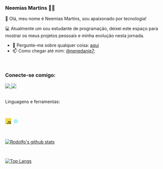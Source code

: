 ### Neemias Martins 👨‍💻

👋 Olá, meu nome é Neemias Martins, sou apaixonado por tecnologia!

💻  Atualmente um sou estudante de programação, deixei este espaço para mostrar os meus projetos pessoais e minha evolução nesta jornada.

- 💬 Pergunte-me sobre qualquer coisa: [aqui](https://www.linkedin.com/in/neemias-martins/)
- 📫 Como chegar até mim: [@nenedanie7](https://www.instagram.com/neemiasdanie7/);

<br />

### Conecte-se comigo:

<p>
<a href="https://www.instagram.com/neemiasdanie7/">
<img src="https://img.shields.io/badge/Instagram-E4405F?style=for-the-badge&logo=instagram&logoColor=white"/>
</a>
<a href="https://www.linkedin.com/in/neemias-martins/">
<img src="https://img.shields.io/badge/LinkedIn-0077B5?style=for-the-badge&logo=linkedin&logoColor=white"/>
</a>
</p>




<p align="left">
 <br />
 Linguagens e ferramentas:
 </p>
<br />

<code><img height="20" src="https://raw.githubusercontent.com/github/explore/80688e429a7d4ef2fca1e82350fe8e3517d3494d/topics/javascript/javascript.png"></code>
<code><img height="20" src="https://raw.githubusercontent.com/github/explore/80688e429a7d4ef2fca1e82350fe8e3517d3494d/topics/react/react.png"></code>

<br />

[![Rodolfo's github stats](https://github-readme-stats.vercel.app/api?username=NeemiasDMartins&show_icons=true&theme=buefy)](https://github.com/NeemiasDMartins/github-readme-stats)

<br />

[![Top Langs](https://github-readme-stats.vercel.app/api/top-langs/?username=NeemiasDMartins&layout=compact&show_icons=true&theme=buefy)](https://github.com/NeemiasDMartins/github-readme-stats)
